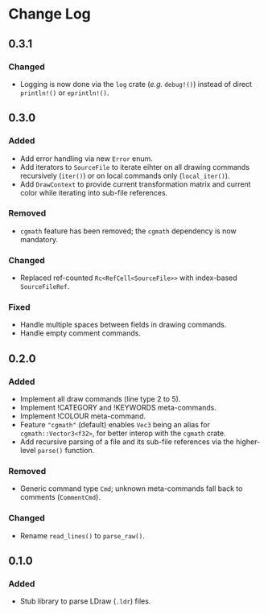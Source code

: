 # Change Log

## 0.3.1

### Changed

- Logging is now done via the `log` crate (_e.g._ `debug!()`) instead of direct `println!()` or `eprintln!()`.

## 0.3.0

### Added

- Add error handling via new `Error` enum.
- Add iterators to `SourceFile` to iterate eihter on all drawing commands recursively (`iter()`) or on local commands only (`local_iter()`).
- Add `DrawContext` to provide current transformation matrix and current color while iterating into sub-file references.

### Removed

- `cgmath` feature has been removed; the `cgmath` dependency is now mandatory.

### Changed

- Replaced ref-counted `Rc<RefCell<SourceFile>>` with index-based `SourceFileRef`.

### Fixed

- Handle multiple spaces between fields in drawing commands.
- Handle empty comment commands.

## 0.2.0

### Added

- Implement all draw commands (line type 2 to 5).
- Implement !CATEGORY and !KEYWORDS meta-commands.
- Implement !COLOUR meta-command.
- Feature `"cgmath"` (default) enables `Vec3` being an alias for `cgmath::Vector3<f32>`, for better interop with the `cgmath` crate.
- Add recursive parsing of a file and its sub-file references via the higher-level `parse()` function.

### Removed

- Generic command type `Cmd`; unknown meta-commands fall back to comments (`CommentCmd`).

### Changed

- Rename `read_lines()` to `parse_raw()`.

## 0.1.0

### Added

- Stub library to parse LDraw (`.ldr`) files.
